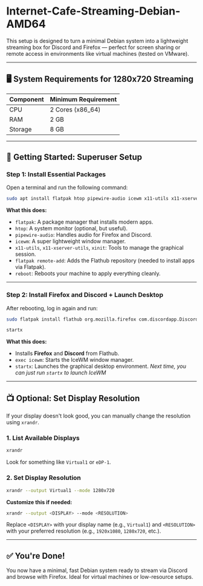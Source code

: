 # Internet-Cafe-Streaming-Debian-AMD64

This setup is designed to turn a minimal Debian system into a lightweight streaming box for Discord and Firefox — perfect for screen sharing or remote access in environments like virtual machines (tested on VMware).

---

## 🖥️ System Requirements for 1280x720 Streaming

| Component | Minimum Requirement |
| --------- | ------------------- |
| CPU       | 2 Cores (x86\_64)   |
| RAM       | 2 GB                |
| Storage   | 8 GB                |

---

## 🔐 Getting Started: Superuser Setup

### Step 1: Install Essential Packages

Open a terminal and run the following command:

```bash
sudo apt install flatpak htop pipewire-audio icewm x11-utils x11-xserver-utils xinit -y && sudo flatpak remote-add --if-not-exists flathub https://dl.flathub.org/repo/flathub.flatpakrepo && sudo reboot
```

**What this does:**

* `flatpak`: A package manager that installs modern apps.
* `htop`: A system monitor (optional, but useful).
* `pipewire-audio`: Handles audio for Firefox and Discord.
* `icewm`: A super lightweight window manager.
* `x11-utils`, `x11-xserver-utils`, `xinit`: Tools to manage the graphical session.
* `flatpak remote-add`: Adds the Flathub repository (needed to install apps via Flatpak).
* `reboot`: Reboots your machine to apply everything cleanly.

---

### Step 2: Install Firefox and Discord + Launch Desktop

After rebooting, log in again and run:

```bash
sudo flatpak install flathub org.mozilla.firefox com.discordapp.Discord && exec icewm
```
```bash
startx
```

**What this does:**

* Installs **Firefox** and **Discord** from Flathub.
* `exec icewm`: Starts the IceWM window manager.
* `startx`: Launches the graphical desktop environment.
*Next time, you can just run `startx` to launch IceWM*

---

## 📺 Optional: Set Display Resolution

If your display doesn't look good, you can manually change the resolution using `xrandr`.

### 1. List Available Displays

```bash
xrandr
```

Look for something like `Virtual1` or `eDP-1`.

### 2. Set Display Resolution

```bash
xrandr --output Virtual1 --mode 1280x720
```

**Customize this if needed:**

```bash
xrandr --output <DISPLAY> --mode <RESOLUTION>
```

Replace `<DISPLAY>` with your display name (e.g., `Virtual1`) and `<RESOLUTION>` with your preferred resolution (e.g., `1920x1080`, `1280x720`, etc.).

---

## ✅ You're Done!

You now have a minimal, fast Debian system ready to stream via Discord and browse with Firefox. Ideal for virtual machines or low-resource setups.

